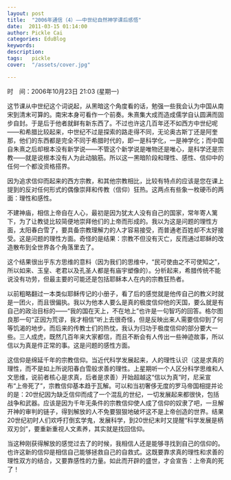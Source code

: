 ```yaml
---
layout: post  
title:  "2006年通信（4）——中世纪自然神学课后感悟"
date:  2011-03-15 01:14:00
author: Pickle Cai  
categories: EduBlog  
keywords: 
description:   
tags:	pickle   
cover:  "/assets/cover.jpg"  

---
```


时　间：2006年10月23日 21:03 (星期一)

这节课从中世纪这个词说起，从黑暗这个角度看的话，勉强一些我会认为中国从南宋到清末可算的。南宋本身可看作一个前奏。朱熹集大成而造成儒学自认圆满而固步自封。于是后于他者就鲜有新东西了。不过也许这几百年还不如西方中世纪呢——和希腊比较起来，中世纪不过是探索的路走得不同，无论奥古斯丁还是阿奎那，他们的东西都是完全不同于希腊时代的，即一是科学化，一是神学化；而中国自朱熹之后却根本没有新学说——不管这个新学说是唯物还是唯心，是科学还是宗教——就是说根本没有人为此动脑筋。所以这一黑暗阶段和理性、感性、信仰中的任何一个都没资格搭界。    

因为追求信仰而起来的西方宗教，和其他宗教相比，比较有特点的应该是您在课上提到的反对任何形式的偶像崇拜和传教（信仰）狂热。这两点有些象一枚硬币的两面：理性和感性。    

不建神庙，相信上帝自在人心，最初是因为犹太人没有自己的国家，常年寄人篱下，为了让教徒比较简便地崇拜他们的上帝而形成的。我以为这是问题的理性方面，太阳春白雪了，要具备宗教理解力的人才容易接受，而普通老百姓却不太好接受。这是问题的理性方面。奇怪的是结果：宗教不但没有灭亡，反而通过耶稣的改造散布到全世界各个角落里去了。    

这个结果很出乎东方思维的意料（因为我们的思维中，“民可使由之不可使知之”，所以如来、玉皇、老君以及孔圣人都是有庙宇塑像的）。分析起来，希腊传统不能说没有功劳，但最主要的可能还是包括耶稣本人在内的宗教狂热者。    

以前粗略翻过一本类似耶稣传记的小册子，看了后的感觉就是他传自己的教义时就是一团火，而且很偏执。我以为他本人要么是真的极度信仰他的天国，要么就是有自己的政治目标的——“我的国在天上，不在地上”也许是一句智巧的回答。格尔图良那一句“正因为荒谬，我才相信”听上去很奇怪，但是反映出来人需要信仰到了何等饥渴的地步。而后来的传教士们的热忱，我认为归功于极度信仰的部分要大一些。三人成虎，既然几百年来大家都信，而且不断会有人传出一些神迹故事，所以信以为真是件正常的事。这是问题的感性方面。    

这信仰是绵延千年的宗教信仰。当近代科学发展起来，人的理性认识（这是求真的理性，而不是如上所说阳春白雪般求善的理性。上星期听一个人区分科学思维和人文思维，说前者核心是求真，后者是求善）开始超越这“信以为真”时，尼采宣布“上帝死了”，宗教信仰基本趋于瓦解。可以和当初奢侈无度的罗马帝国相提并论的是：20世纪因为缺乏信仰而成了一个混乱的世纪，一切发展起来都很快，包括战争和武器。应该是因为千年无条件的宗教信仰使人成了信仰的奴隶了吧，一旦解开神的审判的链子，得到解放的人不免要狠狠地破坏这不是上帝创造的世界。结果20世纪初时人们欢呼打倒玄学鬼，发展科学，到20世纪末时又提醒“科学发展是柄双刃剑”，要重新重视人文素养，其实就是找回信仰。    

当这种刚获得解放的感觉过去了的时候，我相信人还是能够寻找到自己的信仰的。也许这新的信仰是相信自己能够拯救自己的自救式。这既要靠求真的理性和求善的理性双方的结合，又要靠感性的力量。如此而开辟的盛世，才会宣告：上帝真的死了！







		    

